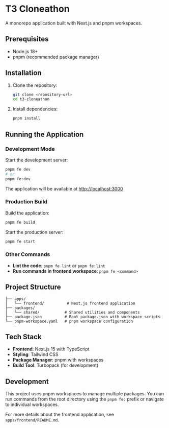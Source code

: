 # T3 Cloneathon

A monorepo application built with Next.js and pnpm workspaces.

## Prerequisites

- Node.js 18+
- pnpm (recommended package manager)

## Installation

1. Clone the repository:

   ```bash
   git clone <repository-url>
   cd t3-cloneathon
   ```

2. Install dependencies:
   ```bash
   pnpm install
   ```

## Running the Application

### Development Mode

Start the development server:

```bash
pnpm fe dev
# or
pnpm fe:dev
```

The application will be available at [http://localhost:3000](http://localhost:3000)

### Production Build

Build the application:

```bash
pnpm fe build
```

Start the production server:

```bash
pnpm fe start
```

### Other Commands

- **Lint the code**: `pnpm fe lint` or `pnpm fe:lint`
- **Run commands in frontend workspace**: `pnpm fe <command>`

## Project Structure

```
├── apps/
│   └── frontend/          # Next.js frontend application
├── packages/
│   └── shared/           # Shared utilities and components
├── package.json          # Root package.json with workspace scripts
└── pnpm-workspace.yaml   # pnpm workspace configuration
```

## Tech Stack

- **Frontend**: Next.js 15 with TypeScript
- **Styling**: Tailwind CSS
- **Package Manager**: pnpm with workspaces
- **Build Tool**: Turbopack (for development)

## Development

This project uses pnpm workspaces to manage multiple packages. You can run commands from the root directory using the `pnpm fe:` prefix or navigate to individual workspaces.

For more details about the frontend application, see `apps/frontend/README.md`.
